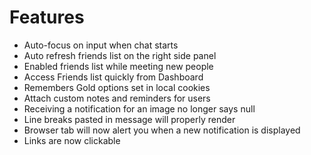 # Features

- Auto-focus on input when chat starts
- Auto refresh friends list on the right side panel
- Enabled friends list while meeting new people
- Access Friends list quickly from Dashboard
- Remembers Gold options set in local cookies
- Attach custom notes and reminders for users
- Receiving a notification for an image no longer says null
- Line breaks pasted in message will properly render
- Browser tab will now alert you when a new notification is displayed
- Links are now clickable